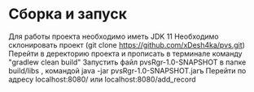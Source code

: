 # Сборка и запуск
Для работы проекта необходимо иметь JDK 11
Необходимо склонировать проект (git clone https://github.com/xDesh4ka/pvs.git)
Перейти в деректорию проекта и прописать в терминале команду "gradlew clean build"
Запустить файл pvsRgr-1.0-SNAPSHOT в папке build/libs , командой java -jar pvsRgr-1.0-SNAPSHOT.jarъ
Перейти по адресу localhost:8080/ или localhost:8080/add_record
